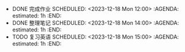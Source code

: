- DONE 完成作业
  SCHEDULED: <2023-12-18 Mon 12:00>
  :AGENDA:
  estimated: 1h
  :END:
- DONE 整理笔记
  SCHEDULED: <2023-12-18 Mon 14:00>
  :AGENDA:
  estimated: 1h
  :END:
- TODO 复习英语
  SCHEDULED: <2023-12-18 Mon 15:00>
  :AGENDA:
  estimated: 1h
  :END: